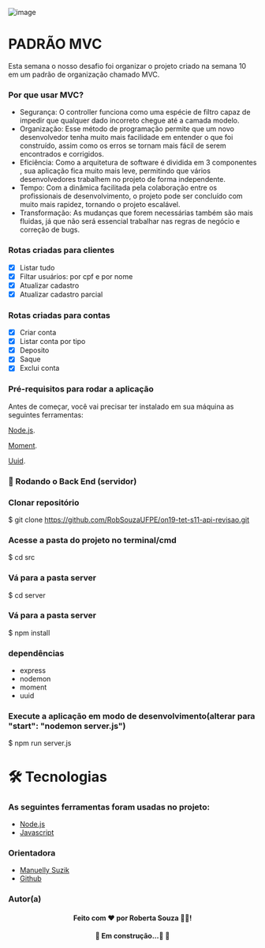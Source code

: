 ![image](https://user-images.githubusercontent.com/101438321/185724780-b1859616-d415-44e6-b6c4-0262f33337c1.png)


# PADRÃO MVC

Esta semana o nosso desafio foi organizar o projeto criado na semana 10 em um padrão de organização chamado MVC.

### Por que usar MVC?

 - Segurança: O controller funciona como uma espécie de filtro capaz de impedir que qualquer dado incorreto chegue até a camada modelo. 
 - Organização: Esse método de programação permite que um novo desenvolvedor tenha muito mais facilidade em entender o que foi construído, assim como os erros se tornam mais fácil de serem encontrados e corrigidos.
 - Eficiência: Como a arquitetura de software é dividida em 3 componentes , sua aplicação fica muito mais leve, permitindo que vários desenvolvedores trabalhem no projeto de forma independente.
 - Tempo: Com a dinâmica facilitada pela colaboração entre os profissionais de desenvolvimento, o projeto pode ser concluído com muito mais rapidez, tornando o projeto escalável.  
 - Transformação: As mudanças que forem necessárias também são mais fluidas, já que não será essencial trabalhar nas regras de negócio e correção de bugs.

### Rotas criadas para clientes

- [x] Listar tudo
- [x] Filtar usuários: por cpf e por nome
- [x] Atualizar cadastro
- [x] Atualizar cadastro parcial

### Rotas criadas para contas 

- [x] Criar conta
- [x] Listar conta por tipo
- [x] Deposito
- [x] Saque
- [x] Exclui conta

### Pré-requisitos para rodar a aplicação

Antes de começar, você vai precisar ter instalado em sua máquina as seguintes ferramentas:

[Node.js](https://nodejs.org/en/). 

[Moment](https://www.npmjs.com/package/moment).

[Uuid](https://www.npmjs.com/package/uuid).

### 🎲 Rodando o Back End (servidor)


### Clonar repositório
$ git clone <https://github.com/RobSouzaUFPE/on19-tet-s11-api-revisao.git>

### Acesse a pasta do projeto no terminal/cmd
$ cd src

### Vá para a pasta server
$ cd server

### Vá para a pasta server
$ npm install 
### dependências

- express 
- nodemon
- moment
- uuid

### Execute a aplicação em modo de desenvolvimento(alterar para "start": "nodemon server.js")
$ npm run server.js

# 🛠 Tecnologias

### As seguintes ferramentas foram usadas no projeto:

- [Node.js](https://nodejs.org/en/)
- [Javascript](https://developer.mozilla.org/pt-BR/docs/Web/JavaScript)

### Orientadora

- [Manuelly Suzik](https://manuellysuzikti.netlify.app/)
- [Github](https://github.com/manuellysuzik)

### Autor(a)
<h4 align="center">
Feito com ❤️ por Roberta Souza 👋🏽!
</h4>

<p>
</p>

<h4 align="center"> 
	🚧  Em construção...🚀  🚧
</h4>





